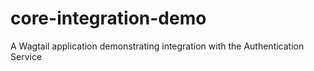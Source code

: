 # core-integration-demo
A Wagtail application demonstrating integration with the Authentication Service
